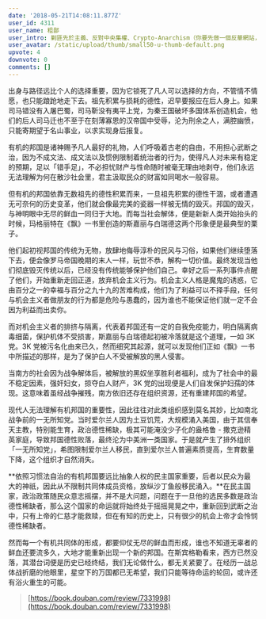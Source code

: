 ```yaml
---
date: '2018-05-21T14:08:11.877Z'
user_id: 4311
user_name: 粗鄙
user_intro: 剿匪先於主義、反對中央集權、Crypto-Anarchism（你要先做一個反華網站，然後再把它賣給共產黨）
user_avatar: /static/upload/thumb/small50-u-thumb-default.png
upvote: 4
downvote: 0
comments: []
---
```


出身与路径远比个人的选择重要，因为它锁死了凡人可以选择的方向，不管情不情愿，也只能踉跄地走下去。祖先积累与损耗的德性，迟早要报应在后人身上。如果司马错没有入屠巴蜀，司马靳没有夷平上党，为秦王国破坏多国体系创造机会，他们的后人司马迁也不至于在刻薄寡恩的汉帝国中受辱，沦为刑余之人，满腔幽愤，只能寄期望于名山事业，以求实现身后报复。

有机的邦国是诸神赐予凡人最好的礼物，人们呼吸着古老的自由，不用担心武断之治，因为不成文法、成文法以及惯例限制着统治者的行为，使得凡人对未来有稳定的预期，足以「错手足」，不必担忧财产与性命随时被毫无理由地剥夺，他们永远无法理解为何在散沙社会里，君主汲取民众的财富如同喝水一般容易。

但有机的邦国依靠无数祖先的德性积累而来，一旦祖先积累的德性干涸，或者遭遇无可奈何的历史变革，他们就会像最完美的瓷器一样被无情的毁灭。邦国的毁灭，与神明眼中无尽的鲜血一同归于大地。而每当社会解体，便是新新人类开始抬头的时候，玛格丽特在《飘》一书里创造的斯嘉丽与白瑞德这两个形象便是最典型的栗子。

他们起初视邦国的传统为无物，放肆地侮辱淳朴的民风与习俗，如果他们继续堕落下去，便会像罗马帝国晚期的末人一样，玩世不恭，解构一切价值。最终发现当他们彻底毁灭传统以后，已经没有传统能够保护他们自己。幸好之后一系列事件点醒了他们，开始重新走回正道，放弃机会主义行为。机会主义人格是魔鬼的诱惑，它由百分之一的幸福与百分之九十九的苦难构成，他们为了利益可以不择手段，任何与机会主义者做朋友的行为都是危险与愚蠢的，因为谁也不能保证他们就一定不会因为利益而出卖你。

而对机会主义者的排挤与隔离，代表着邦国还有一定的自我免疫能力，明白隔离病毒细菌，保护机体不受损害，斯嘉丽与白瑞德起初被冷落就是这个道理，一如 3K 党。3K 党被污名化由来已久，然而细究其起源，就可以发现他们正如《飘》一书中所描述的那样，是为了保护白人不受被解放的黑人侵害。

当南方的社会因为战争解体后，被解放的黑奴坐享胜利者福利，成为了社会中的最不稳定因素，强奸妇女，掠夺白人财产，3K 党的出现便是人们自发保护妇孺的体现。这意味着虽经战争摧残，南方依旧还存在组织资源，还有重建邦国的希望。

现代人无法理解有机邦国的重要性，因此往往对此类组织感到莫名其妙，比如南北战争前的一无所知党。当时爱尔兰人因为土豆饥荒，大规模涌入美国，由于其信奉天主教，特别能生育，政治德性稀缺，极其可能淹没少子化的盎格鲁 - 撒克逊精英家庭，导致邦国德性败落，最终沦为中美洲一类国家。于是就产生了排外组织「一无所知党」，希图限制爱尔兰人移民，直到爱尔兰人普遍素质提高，生育数量下降，这个组织才自然消失。

**依照习惯法自治的有机邦国要远比抽象人权的民主国家重要，后者以民众为最大的神祇，因此从不限制共同体成员资格，放纵沙丁鱼般移民涌入。**在民主国家，政治政策随民众意志摇摆，并不是大问题，问题在于一旦他的选民多数是政治德性稀缺者，那么这个国家的命运就将始终处于摇摇晃晃之中，重新回到武断之治中，只有上帝的仁慈才能救赎，但在有知的历史上，只有很少的机会上帝才会怜悯德性稀缺者。

然而每一个有机共同体的形成，都要仰仗无尽的鲜血而形成，谁也不知道无辜者的鲜血还要流多久，大地才能重新出现一个新的邦国。在斯宾格勒看来，西方已然没落，其潜台词便是历史已经终结，我们无论做什么，都无关紧要了。在经历一战总体战折磨的他眼里，星空下的万国都已无希望，我们只能等待命运的轮回，或许还有浴火重生的可能。

> [https://book.douban.com/review/7331998](https://book.douban.com/review/7331998)
